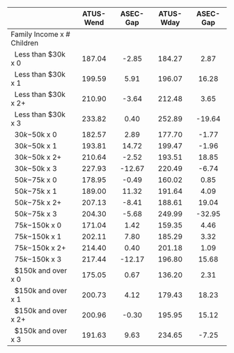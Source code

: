 
|                      |    ATUS-Wend |     ASEC-Gap |    ATUS-Wday |     ASEC-Gap |
| -------------------- | :----------: | :----------: | :----------: | :----------: |
| Family Income x # Children |              |              |              |              |
| &nbsp;&nbsp;Less than $30k x 0 |       187.04 |        -2.85 |       184.27 |         2.87 |
| &nbsp;&nbsp;Less than $30k x 1 |       199.59 |         5.91 |       196.07 |        16.28 |
| &nbsp;&nbsp;Less than $30k x 2+ |       210.90 |        -3.64 |       212.48 |         3.65 |
| &nbsp;&nbsp;Less than $30k x 3 |       233.82 |         0.40 |       252.89 |       -19.64 |
| &nbsp;&nbsp;$30k-$50k x 0 |       182.57 |         2.89 |       177.70 |        -1.77 |
| &nbsp;&nbsp;$30k-$50k x 1 |       193.81 |        14.72 |       199.47 |        -1.96 |
| &nbsp;&nbsp;$30k-$50k x 2+ |       210.64 |        -2.52 |       193.51 |        18.85 |
| &nbsp;&nbsp;$30k-$50k x 3 |       227.93 |       -12.67 |       220.49 |        -6.74 |
| &nbsp;&nbsp;$50k-$75k x 0 |       178.95 |        -0.49 |       160.02 |         0.85 |
| &nbsp;&nbsp;$50k-$75k x 1 |       189.00 |        11.32 |       191.64 |         4.09 |
| &nbsp;&nbsp;$50k-$75k x 2+ |       207.13 |        -8.41 |       188.61 |        19.04 |
| &nbsp;&nbsp;$50k-$75k x 3 |       204.30 |        -5.68 |       249.99 |       -32.95 |
| &nbsp;&nbsp;$75k-$150k x 0 |       171.04 |         1.42 |       159.35 |         4.46 |
| &nbsp;&nbsp;$75k-$150k x 1 |       202.11 |         7.80 |       185.29 |         3.32 |
| &nbsp;&nbsp;$75k-$150k x 2+ |       214.40 |         0.40 |       201.18 |         1.09 |
| &nbsp;&nbsp;$75k-$150k x 3 |       217.44 |       -12.17 |       196.80 |        15.68 |
| &nbsp;&nbsp;$150k and over x 0 |       175.05 |         0.67 |       136.20 |         2.31 |
| &nbsp;&nbsp;$150k and over x 1 |       200.73 |         4.12 |       179.43 |        18.23 |
| &nbsp;&nbsp;$150k and over x 2+ |       200.96 |        -0.30 |       195.95 |        15.12 |
| &nbsp;&nbsp;$150k and over x 3 |       191.63 |         9.63 |       234.65 |        -7.25 |

